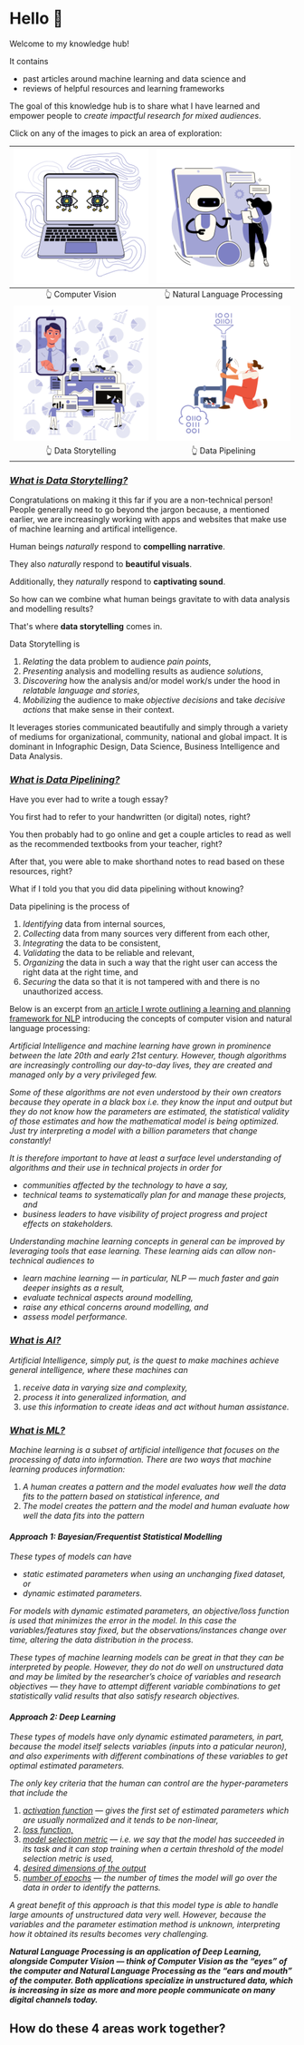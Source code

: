 # Hello 👋

Welcome to my knowledge hub!

It contains
* past articles around machine learning and data science and
* reviews of helpful resources and learning frameworks

The goal of this knowledge hub is to share what I have learned and
empower people to *create impactful research for mixed audiences*.

Click on any of the images to pick an area of exploration:

|   [![Computer Vision](./images/computer-vision.svg)](cv)   | [![Natural Language Processing](./images/NLP-chatbot.svg)](NLP) |
|:----------------------------------------------------------:|:---------------------------------------------------------------:|
|                     👆 Computer Vision                     |                 👆 Natural Language Processing                  |
| [![Data Storytelling](./images/data-storytelling.svg)](ds) |     [![Data Pipelining](./images/data-pipelining.svg)](dp)      |
|                    👆 Data Storytelling                    |                       👆 Data Pipelining                        |

### <u>_**What is Data Storytelling?**_</u>

Congratulations on making it this far if you are a non-technical person! People generally need to go beyond the jargon because, a mentioned earlier, we are increasingly working with apps and websites that make use of machine learning and artifical intelligence.

Human beings *naturally* respond to **compelling narrative**.

They also *naturally* respond to **beautiful visuals**.

Additionally, they *naturally* respond to **captivating sound**.

So how can we combine what human beings gravitate to with data analysis and modelling results?

That's where **data storytelling** comes in.

Data Storytelling is
1. *Relating* the data problem to audience *pain points*,
2. *Presenting* analysis and modelling results as audience *solutions*,
3. *Discovering* how the analysis and/or model work/s under the hood in *relatable language and stories*,
4. *Mobilizing* the audience to make *objective decisions* and take *decisive actions* that make sense in their context.

It leverages stories communicated beautifully and simply through a variety of mediums for organizational, community, national and global impact.
It is dominant in Infographic Design, Data Science, Business Intelligence and Data Analysis.


### <u>_**What is Data Pipelining?**_</u>

Have you ever had to write a tough essay? 

You first had to refer to your handwritten (or digital) notes, right?

You then probably had to go online and get a couple articles to read as well as the recommended textbooks from your teacher, right?

After that, you were able to make shorthand notes to read based on these resources, right?

What if I told you that you did data pipelining without knowing?

Data pipelining is the process of
1. *Identifying* data from internal sources,
2. *Collecting* data from many sources very different from each other,
3. *Integrating* the data to be consistent,
4. *Validating* the data to be reliable and relevant,
5. *Organizing* the data in such a way that the right user can access the right data at the right time, and
6. *Securing* the data so that it is not tampered with and there is no unauthorized access.

Below is an excerpt from [an article I wrote outlining a learning and planning framework for NLP](https://medium.com/@ceethinwa/delivering-success-in-natural-language-processing-projects-part-one-40c4775cf6a9) introducing the concepts of computer vision and natural language processing:

*Artificial Intelligence and machine learning have grown in prominence between the late 20th and early 21st century. However, though algorithms are increasingly controlling our day-to-day lives, they are created and managed only by a very privileged few.*

*Some of these algorithms are not even understood by their own creators because they operate in a black box i.e. they know the input and output but they do not know how the parameters are estimated, the statistical validity of those estimates and how the mathematical model is being optimized. Just try interpreting a model with a billion parameters that change constantly!*

*It is therefore important to have at least a surface level understanding of algorithms and their use in technical projects in order for*
* *communities affected by the technology to have a say,*
* *technical teams to systematically plan for and manage these projects, and*
* *business leaders to have visibility of project progress and project effects on stakeholders.*

*Understanding machine learning concepts in general can be improved by leveraging tools that ease learning. These learning aids can allow non-technical audiences to*
* *learn machine learning — in particular, NLP — much faster and gain deeper insights as a result,*
* *evaluate technical aspects around modelling,*
* *raise any ethical concerns around modelling, and*
* *assess model performance.*

### <u>_**What is AI?**_</u>

*Artificial Intelligence, simply put, is the quest to make machines achieve general intelligence, where these machines can*
1. *receive data in varying size and complexity,*
2. *process it into generalized information, and*
3. *use this information to create ideas and act without human assistance.*

### <u>_**What is ML?**_</u>

*Machine learning is a subset of artificial intelligence that focuses on the processing of data into information.*
*There are two ways that machine learning produces information:*
1. *A human creates a pattern and the model evaluates how well the data fits to the pattern based on statistical inference, and*
2. *The model creates the pattern and the model and human evaluate how well the data fits into the pattern*

#### _**Approach 1: Bayesian/Frequentist Statistical Modelling**_

*These types of models can have*
* *static estimated parameters when using an unchanging fixed dataset, or*
* *dynamic estimated parameters.*

*For models with dynamic estimated parameters, an objective/loss function is used that minimizes the error in the model. In this case the variables/features stay fixed, but the observations/instances change over time, altering the data distribution in the process.*

*These types of machine learning models can be great in that they can be interpreted by people. However, they do not do well on unstructured data and may be limited by the researcher’s choice of variables and research objectives — they have to attempt different variable combinations to get statistically valid results that also satisfy research objectives.*

#### _**Approach 2: Deep Learning**_

*These types of models have only dynamic estimated parameters, in part, because the model itself selects variables (inputs into a paticular neuron), and also experiments with different combinations of these variables to get optimal estimated parameters.*

*The only key criteria that the human can control are the hyper-parameters that include the*
1. <u>*activation function*</u> — *gives the first set of estimated parameters which are usually normalized and it tends to be non-linear,*
2. <u>*loss function,*</u>
3. <u>*model selection metric*</u> — *i.e. we say that the model has succeeded in its task and it can stop training when a certain threshold of the model selection metric is used,*
4. <u>*desired dimensions of the output*</u>
5. <u>*number of epochs*</u> — *the number of times the model will go over the data in order to identify the patterns.*

*A great benefit of this approach is that this model type is able to handle large amounts of unstructured data very well. However, because the variables and the parameter estimation method is unknown, interpreting how it obtained its results becomes very challenging.*

_**Natural Language Processing is an application of Deep Learning, alongside Computer Vision — think of Computer Vision as the “eyes” of the computer and Natural Language Processing as the “ears and mouth” of the computer. Both applications specialize in unstructured data, which is increasing in size as more and more people communicate on many digital channels today.**_

## How do these 4 areas work together?
